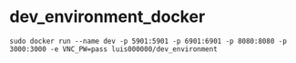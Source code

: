 # dev_environment_docker

```
sudo docker run --name dev -p 5901:5901 -p 6901:6901 -p 8080:8080 -p 3000:3000 -e VNC_PW=pass luis000000/dev_environment
```
